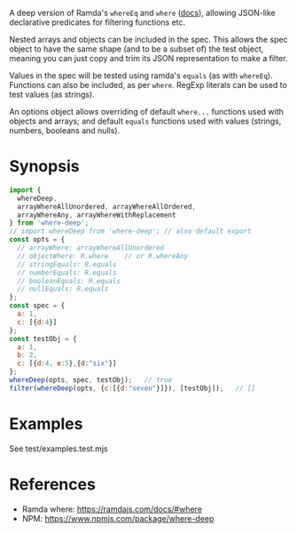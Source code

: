A deep version of Ramda's `whereEq` and `where` ([docs](https://ramdajs.com/docs/#where)), allowing JSON-like declarative predicates for filtering functions etc. 

Nested arrays and objects can be included in the spec. This allows the spec object to have the same shape (and to be a subset of) the test object, meaning you can just copy and trim its JSON representation to make a filter.

Values in the spec will be tested using ramda's `equals` (as with `whereEq`). Functions can also be included, as per `where`. RegExp literals can be used to test values (as strings).

An options object allows overriding of default `where...` functions used with objects and arrays; and default `equals` functions used with values (strings, numbers, booleans and nulls). 

# Synopsis

```js
import {
  whereDeep, 
  arrayWhereAllUnordered, arrayWhereAllOrdered, 
  arrayWhereAny, arrayWhereWithReplacement
} from 'where-deep';
// import whereDeep from 'where-deep'; // also default export
const opts = {
  // arrayWhere: arrayWhereAllUnordered   
  // objectWhere: R.where    // or R.whereAny
  // stringEquals: R.equals  
  // numberEquals: R.equals
  // booleanEquals: R.equals
  // nullEquals: R.equals
};
const spec = {
  a: 1,
  c: [{d:4}] 
};
const testObj = {
  a: 1,
  b: 2,
  c: [{d:4, e:5},{d:"six"}]
};
whereDeep(opts, spec, testObj);   // true 
filter(whereDeep(opts, {c:[{d:"seven"}]}), [testObj]);   // []
```

# Examples

See test/examples.test.mjs

# References

* Ramda where: https://ramdajs.com/docs/#where
* NPM: https://www.npmjs.com/package/where-deep
